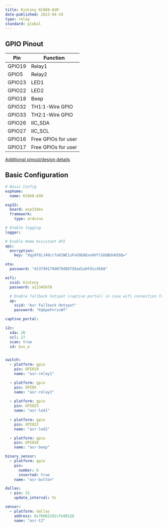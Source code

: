 ```yaml
---
title: KinCony KC868-ASR
date-published: 2023-04-19
type: relay
standard: global
---
```



## GPIO Pinout

| Pin    | Function            |
| ------ | ------------------  |
| GPIO19 | Relay1              |
| GPIO5  | Relay2              |
| GPIO23 | LED1                |
| GPIO22 | LED2                |
| GPIO18 | Beep                |
| GPIO32 | TH1:1-Wire GPIO     |
| GPIO33 | TH2:1-Wire GPIO     |
| GPIO26 | IIC_SDA             |
| GPIO27 | IIC_SCL             |
| GPIO16 | Free GPIOs for user |
| GPIO17 | Free GPIOs for user |

[Additional pinout/design details](https://www.kincony.com/esp32-sd-card-sensor-rtc-record-board.html)

## Basic Configuration

```yaml
# Basic Config
esphome:
  name: KC868-ASR

esp32:
  board: esp32dev
  framework:
    type: arduino

# Enable logging
logger:

# Enable Home Assistant API
api:
  encryption:
    key: "Xqy9f8iJ49cr7o8IWE1sFnG9EAEnxHVYlGUQBdnKE6Q="

ota:
  password: "d13799179d079d89758ad1a0fd1c4560"

wifi:
  ssid: KinCony
  password: a12345678

  # Enable fallback hotspot (captive portal) in case wifi connection fails
  ap:
    ssid: "Asr Fallback Hotspot"
    password: "KqbpeFnrzcWf"

captive_portal:

i2c:
  sda: 26
  scl: 27
  scan: true
  id: bus_a


switch:
  - platform: gpio
    pin: GPIO19
    name: "asr-relay1"

  - platform: gpio
    pin: GPIO5
    name: "asr-relay2"
  
  - platform: gpio
    pin: GPIO23
    name: "asr-led1"  
  
  - platform: gpio
    pin: GPIO22
    name: "asr-led2"  

  - platform: gpio
    pin: GPIO18
    name: "asr-beep"

binary_sensor:
  - platform: gpio
    pin:
      number: 0
      inverted: true
    name: "asr-button"

dallas:
  - pin: 32
    update_interval: 5s

sensor:
  - platform: dallas
    address: 0x7b062162cfe98128
    name: "asr-t2"
```
